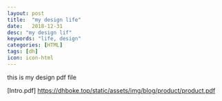 ```yaml
---
layout: post
title:  "my design life"
date:   2018-12-31
desc: "my design lif"
keywords: "life, design"
categories: [HTML]
tags: [dh]
icon: icon-html
---
```


this is my design pdf file

[Intro.pdf] https://dhboke.top/static/assets/img/blog/product/product.pdf